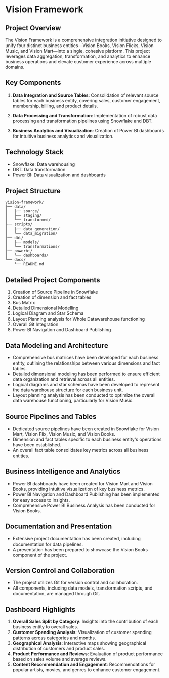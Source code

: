 # Vision Framework

## Project Overview

The Vision Framework is a comprehensive integration initiative designed to unify four distinct business entities—Vision Books, Vision Flicks, Vision Music, and Vision Mart—into a single, cohesive platform. This project leverages data aggregation, transformation, and analytics to enhance business operations and elevate customer experience across multiple domains.

## Key Components

1. **Data Integration and Source Tables**: Consolidation of relevant source tables for each business entity, covering sales, customer engagement, membership, billing, and product details.

2. **Data Processing and Transformation**: Implementation of robust data processing and transformation pipelines using Snowflake and DBT.

3. **Business Analytics and Visualization**: Creation of Power BI dashboards for intuitive business analytics and visualization.

## Technology Stack

- Snowflake: Data warehousing
- DBT: Data transformation
- Power BI: Data visualization and dashboards

## Project Structure

```
vision-framework/
├── data/
│   ├── source/
│   ├── staging/
│   └── transformed/
├── scripts/
│   ├── data_generation/
│   └── data_migration/
├── dbt/
│   ├── models/
│   └── transformations/
├── powerbi/
│   └── dashboards/
└── docs/
    └── README.md
```

## Detailed Project Components

1. Creation of Source Pipeline in Snowflake
2. Creation of dimension and fact tables
3. Bus Matrix
4. Detailed Dimensional Modelling
5. Logical Diagram and Star Schema
6. Layout Planning analysis for Whole Datawarehouse functioning
7. Overall Git Integration
9. Power BI Navigation and Dashboard Publishing


## Data Modeling and Architecture

- Comprehensive bus matrices have been developed for each business entity, outlining the relationships between various dimensions and fact tables.
- Detailed dimensional modeling has been performed to ensure efficient data organization and retrieval across all entities.
- Logical diagrams and star schemas have been developed to represent the data warehouse structure for each business unit.
- Layout planning analysis has been conducted to optimize the overall data warehouse functioning, particularly for Vision Music.

## Source Pipelines and Tables

- Dedicated source pipelines have been created in Snowflake for Vision Mart, Vision Flix, Vision Music, and Vision Books.
- Dimension and fact tables specific to each business entity's operations have been established.
- An overall fact table consolidates key metrics across all business entities.

## Business Intelligence and Analytics

- Power BI dashboards have been created for Vision Mart and Vision Books, providing intuitive visualization of key business metrics.
- Power BI Navigation and Dashboard Publishing has been implemented for easy access to insights.
- Comprehensive Power BI Business Analysis has been conducted for Vision Books.

## Documentation and Presentation

- Extensive project documentation has been created, including documentation for data pipelines.
- A presentation has been prepared to showcase the Vision Books component of the project.

## Version Control and Collaboration

- The project utilizes Git for version control and collaboration.
- All components, including data models, transformation scripts, and documentation, are managed through Git.

## Dashboard Highlights

1. **Overall Sales Split by Category**: Insights into the contribution of each business entity to overall sales.
2. **Customer Spending Analysis**: Visualization of customer spending patterns across categories and months.
3. **Geographical Analysis**: Interactive maps showing geographical distribution of customers and product sales.
4. **Product Performance and Reviews**: Evaluation of product performance based on sales volume and average reviews.
5. **Content Recommendation and Engagement**: Recommendations for popular artists, movies, and genres to enhance customer engagement.
